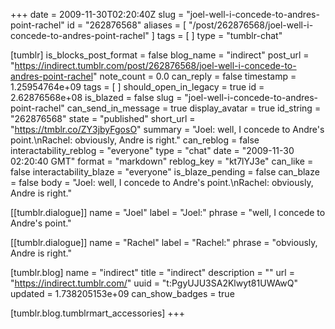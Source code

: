 +++
date = 2009-11-30T02:20:40Z
slug = "joel-well-i-concede-to-andres-point-rachel"
id = "262876568"
aliases = [ "/post/262876568/joel-well-i-concede-to-andres-point-rachel" ]
tags = [ ]
type = "tumblr-chat"

[tumblr]
is_blocks_post_format = false
blog_name = "indirect"
post_url = "https://indirect.tumblr.com/post/262876568/joel-well-i-concede-to-andres-point-rachel"
note_count = 0.0
can_reply = false
timestamp = 1.25954764e+09
tags = [ ]
should_open_in_legacy = true
id = 2.62876568e+08
is_blazed = false
slug = "joel-well-i-concede-to-andres-point-rachel"
can_send_in_message = true
display_avatar = true
id_string = "262876568"
state = "published"
short_url = "https://tmblr.co/ZY3jbyFgosO"
summary = "Joel: well, I concede to Andre's point.\nRachel: obviously, Andre is right."
can_reblog = false
interactability_reblog = "everyone"
type = "chat"
date = "2009-11-30 02:20:40 GMT"
format = "markdown"
reblog_key = "kt7lYJ3e"
can_like = false
interactability_blaze = "everyone"
is_blaze_pending = false
can_blaze = false
body = "Joel: well, I concede to Andre's point.\nRachel: obviously, Andre is right."

[[tumblr.dialogue]]
name = "Joel"
label = "Joel:"
phrase = "well, I concede to Andre's point."

[[tumblr.dialogue]]
name = "Rachel"
label = "Rachel:"
phrase = "obviously, Andre is right."

[tumblr.blog]
name = "indirect"
title = "indirect"
description = ""
url = "https://indirect.tumblr.com/"
uuid = "t:PgyUJU3SA2Klwyt81UWAwQ"
updated = 1.738205153e+09
can_show_badges = true

[tumblr.blog.tumblrmart_accessories]
+++
